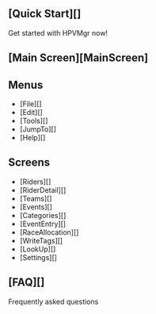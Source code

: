 ## [Quick Start][]
Get started with HPVMgr now!

## [Main Screen][MainScreen]

## Menus

* [File][]
* [Edit][]
* [Tools][]
* [JumpTo][]
* [Help][]

## Screens

* [Riders][]
* [RiderDetail][]
* [Teams][]
* [Events][]
* [Categories][]
* [EventEntry][]
* [RaceAllocation][]
* [WriteTags][]
* [LookUp][]
* [Settings][]


## [FAQ][]
Frequently asked questions

